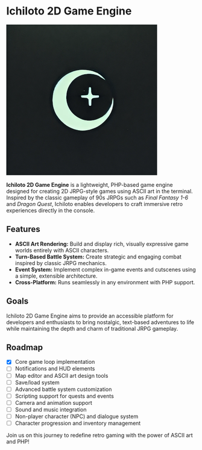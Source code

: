 # Ichiloto 2D Game Engine

![Ichiloto Game Engine Logo](docs/images/logo.png)

**Ichiloto 2D Game Engine** is a lightweight, PHP-based game engine designed for creating 2D JRPG-style games using ASCII art in the terminal. Inspired by the classic gameplay of 90s JRPGs such as *Final Fantasy 1-6* and *Dragon Quest*, Ichiloto enables developers to craft immersive retro experiences directly in the console.

## Features
- **ASCII Art Rendering:** Build and display rich, visually expressive game worlds entirely with ASCII characters.
- **Turn-Based Battle System:** Create strategic and engaging combat inspired by classic JRPG mechanics.
- **Event System:** Implement complex in-game events and cutscenes using a simple, extensible architecture.
- **Cross-Platform:** Runs seamlessly in any environment with PHP support.

## Goals
Ichiloto 2D Game Engine aims to provide an accessible platform for developers and enthusiasts to bring nostalgic, text-based adventures to life while maintaining the depth and charm of traditional JRPG gameplay.

## Roadmap
- [x] Core game loop implementation
- [ ] Notifications and HUD elements
- [ ] Map editor and ASCII art design tools
- [ ] Save/load system
- [ ] Advanced battle system customization
- [ ] Scripting support for quests and events
- [ ] Camera and animation support
- [ ] Sound and music integration
- [ ] Non-player character (NPC) and dialogue system
- [ ] Character progression and inventory management

Join us on this journey to redefine retro gaming with the power of ASCII art and PHP!